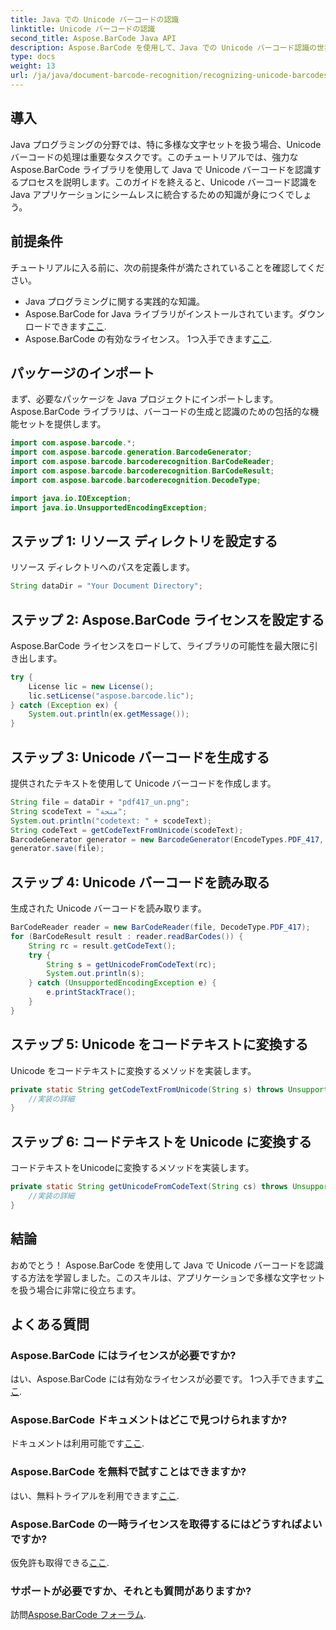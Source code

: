 ```yaml
---
title: Java での Unicode バーコードの認識
linktitle: Unicode バーコードの認識
second_title: Aspose.BarCode Java API
description: Aspose.BarCode を使用して、Java での Unicode バーコード認識の世界を探索してください。ステップバイステップのガイドに従って、さまざまな文字セットをアプリケーションにシームレスに統合します。
type: docs
weight: 13
url: /ja/java/document-barcode-recognition/recognizing-unicode-barcodes/
---
```


## 導入

Java プログラミングの分野では、特に多様な文字セットを扱う場合、Unicode バーコードの処理は重要なタスクです。このチュートリアルでは、強力な Aspose.BarCode ライブラリを使用して Java で Unicode バーコードを認識するプロセスを説明します。このガイドを終えると、Unicode バーコード認識を Java アプリケーションにシームレスに統合するための知識が身につくでしょう。

## 前提条件

チュートリアルに入る前に、次の前提条件が満たされていることを確認してください。

- Java プログラミングに関する実践的な知識。
-  Aspose.BarCode for Java ライブラリがインストールされています。ダウンロードできます[ここ](https://releases.aspose.com/barcode/java/).
-  Aspose.BarCode の有効なライセンス。 1つ入手できます[ここ](https://purchase.aspose.com/buy).

## パッケージのインポート

まず、必要なパッケージを Java プロジェクトにインポートします。 Aspose.BarCode ライブラリは、バーコードの生成と認識のための包括的な機能セットを提供します。

```java
import com.aspose.barcode.*;
import com.aspose.barcode.generation.BarcodeGenerator;
import com.aspose.barcode.barcoderecognition.BarCodeReader;
import com.aspose.barcode.barcoderecognition.BarCodeResult;
import com.aspose.barcode.barcoderecognition.DecodeType;

import java.io.IOException;
import java.io.UnsupportedEncodingException;
```

## ステップ 1: リソース ディレクトリを設定する

リソース ディレクトリへのパスを定義します。

```java
String dataDir = "Your Document Directory";
```

## ステップ 2: Aspose.BarCode ライセンスを設定する

Aspose.BarCode ライセンスをロードして、ライブラリの可能性を最大限に引き出します。

```java
try {
    License lic = new License();
    lic.setLicense("aspose.barcode.lic");
} catch (Exception ex) {
    System.out.println(ex.getMessage());
}
```

## ステップ 3: Unicode バーコードを生成する

提供されたテキストを使用して Unicode バーコードを作成します。

```java
String file = dataDir + "pdf417_un.png";
String scodeText = "منحة";
System.out.println("codetext: " + scodeText);
String codeText = getCodeTextFromUnicode(scodeText);
BarcodeGenerator generator = new BarcodeGenerator(EncodeTypes.PDF_417, codeText);
generator.save(file);
```

## ステップ 4: Unicode バーコードを読み取る

生成された Unicode バーコードを読み取ります。

```java
BarCodeReader reader = new BarCodeReader(file, DecodeType.PDF_417);
for (BarCodeResult result : reader.readBarCodes()) {
    String rc = result.getCodeText();
    try {
        String s = getUnicodeFromCodeText(rc);
        System.out.println(s);
    } catch (UnsupportedEncodingException e) {
        e.printStackTrace();
    }
}
```

## ステップ 5: Unicode をコードテキストに変換する

Unicode をコードテキストに変換するメソッドを実装します。

```java
private static String getCodeTextFromUnicode(String s) throws UnsupportedEncodingException {
    //実装の詳細
}

```

## ステップ 6: コードテキストを Unicode に変換する

コードテキストをUnicodeに変換するメソッドを実装します。

```java
private static String getUnicodeFromCodeText(String cs) throws UnsupportedEncodingException {
    //実装の詳細
}
```

## 結論

おめでとう！ Aspose.BarCode を使用して Java で Unicode バーコードを認識する方法を学習しました。このスキルは、アプリケーションで多様な文字セットを扱う場合に非常に役立ちます。

## よくある質問

### Aspose.BarCode にはライセンスが必要ですか?
はい、Aspose.BarCode には有効なライセンスが必要です。 1つ入手できます[ここ](https://purchase.aspose.com/buy).

### Aspose.BarCode ドキュメントはどこで見つけられますか?
ドキュメントは利用可能です[ここ](https://reference.aspose.com/barcode/java/).

### Aspose.BarCode を無料で試すことはできますか?
はい、無料トライアルを利用できます[ここ](https://releases.aspose.com/).

### Aspose.BarCode の一時ライセンスを取得するにはどうすればよいですか?
仮免許も取得できる[ここ](https://purchase.aspose.com/temporary-license/).

### サポートが必要ですか、それとも質問がありますか?
訪問[Aspose.BarCode フォーラム](https://forum.aspose.com/c/barcode/13).